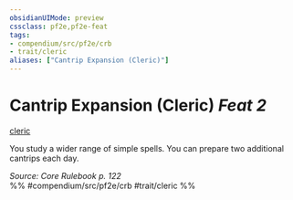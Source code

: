 ```yaml
---
obsidianUIMode: preview
cssclass: pf2e,pf2e-feat
tags:
- compendium/src/pf2e/crb
- trait/cleric
aliases: ["Cantrip Expansion (Cleric)"]
---
```

# Cantrip Expansion (Cleric)  *Feat 2*  
[cleric](../../Rules/traits/cleric.md)  


You study a wider range of simple spells. You can prepare two additional cantrips each day.

*Source: Core Rulebook p. 122*  
%% #compendium/src/pf2e/crb #trait/cleric %%